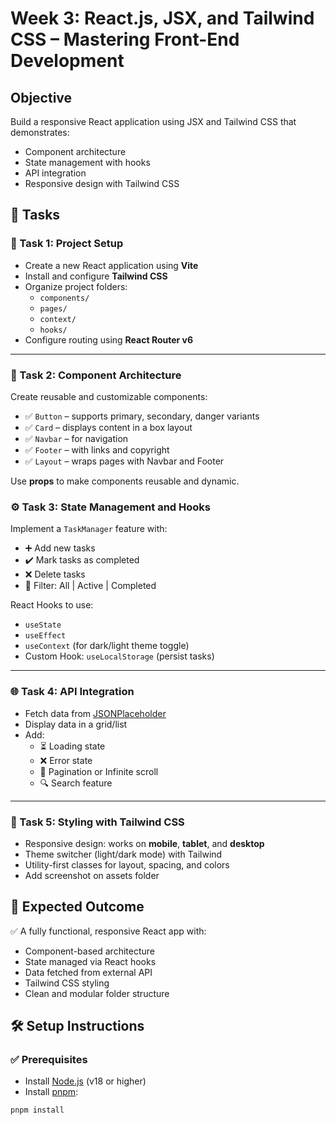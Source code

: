 # Week 3: React.js, JSX, and Tailwind CSS – Mastering Front-End Development

## Objective
Build a responsive React application using JSX and Tailwind CSS that demonstrates:
- Component architecture
- State management with hooks
- API integration
- Responsive design with Tailwind CSS



## 📂 Tasks

### 🧱 Task 1: Project Setup
- Create a new React application using **Vite**
- Install and configure **Tailwind CSS**
- Organize project folders:
  - `components/`
  - `pages/`
  - `context/`
  - `hooks/`
- Configure routing using **React Router v6**

---

### 🧩 Task 2: Component Architecture
Create reusable and customizable components:
- ✅ `Button` – supports primary, secondary, danger variants
- ✅ `Card` – displays content in a box layout
- ✅ `Navbar` – for navigation
- ✅ `Footer` – with links and copyright
- ✅ `Layout` – wraps pages with Navbar and Footer

Use **props** to make components reusable and dynamic.



### ⚙️ Task 3: State Management and Hooks
Implement a `TaskManager` feature with:
- ➕ Add new tasks
- ✔️ Mark tasks as completed
- ❌ Delete tasks
- 🔎 Filter: All | Active | Completed

React Hooks to use:
- `useState`
- `useEffect`
- `useContext` (for dark/light theme toggle)
- Custom Hook: `useLocalStorage` (persist tasks)

---

### 🌐 Task 4: API Integration
- Fetch data from [JSONPlaceholder](https://jsonplaceholder.typicode.com)
- Display data in a grid/list
- Add:
  - ⏳ Loading state
  - ❌ Error state
  - 🔁 Pagination or Infinite scroll
  - 🔍 Search feature

---

### 🎨 Task 5: Styling with Tailwind CSS
- Responsive design: works on **mobile**, **tablet**, and **desktop**
- Theme switcher (light/dark mode) with Tailwind
- Utility-first classes for layout, spacing, and colors
- Add screenshot on assets folder



## 🧪 Expected Outcome
✅ A fully functional, responsive React app with:
- Component-based architecture
- State managed via React hooks
- Data fetched from external API
- Tailwind CSS styling
- Clean and modular folder structure



## 🛠️ Setup Instructions

### ✅ Prerequisites
- Install [Node.js](https://nodejs.org/) (v18 or higher)
- Install [pnpm](https://pnpm.io/):

```bash
pnpm install
